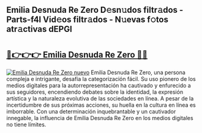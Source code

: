 ## Emilia Desnuda Re Zero D𝚎sn𝚞dos filtr𝚊dos - Parts-f4l Vid𝚎os filtr𝚊dos - N𝚞evas f𝚘tos atr𝚊ctivas dEPGl

# <h2><a href="http://mb2k6m.tromn.icu/?c=Emilia+Desnuda+Re+Zero">🔗👉👉👉 Emilia Desnuda Re Zero 🔗🔗</a></h2>

[![Emilia Desnuda Re Zero nuevo](https://i.imgur.com/pEAQMta.gif)](http://mb2k6m.tromn.icu/?c=Emilia+Desnuda+Re+Zero)
Emilia Desnuda Re Zero, una persona compleja e intrigante, desafía la categorización fácil. Su uso pionero de los medios digitales para la autorrepresentación ha cautivado y enfurecido a sus seguidores, encendiendo debates sobre la identidad, la expresión artística y la naturaleza evolutiva de las sociedades en línea. A pesar de la incertidumbre de sus próximas acciones, su huella en la cultura en línea es imborrable. Con una determinación inquebrantable y un cautivador innegable, la influencia de Emilia Desnuda Re Zero en los medios digitales no tiene límites.
